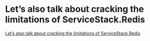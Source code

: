 # Let’s also talk about cracking the limitations of ServiceStack.Redis
[Let’s also talk about cracking the limitations of ServiceStack.Redis](https://aiwithcloud.com/2022/09/15/lets_also_talk_about_cracking_the_limitations_of_servicestack-redis/)
